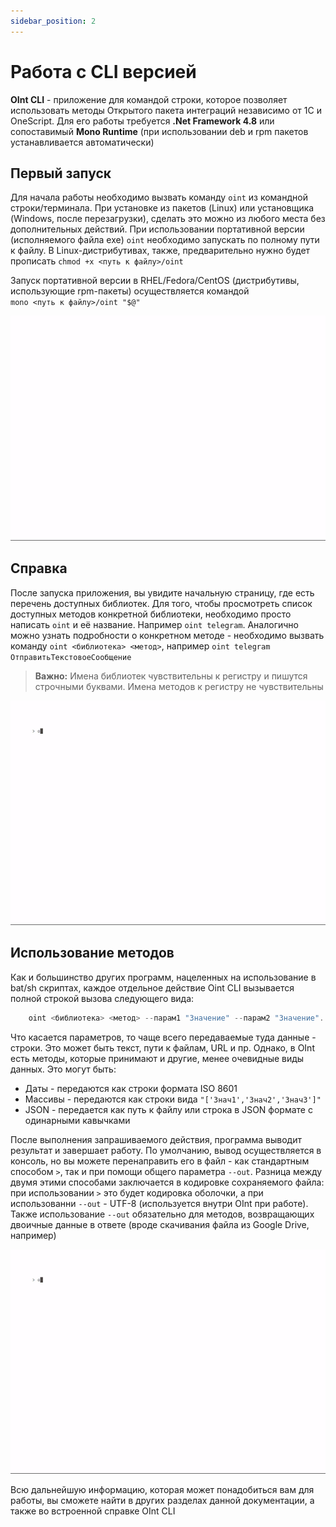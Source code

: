 ```yaml
---
sidebar_position: 2
---
```


# Работа с CLI версией

**OInt CLI** - приложение для командой строки, которое позволяет использовать методы Открытого пакета интеграций независимо от 1С и OneScript. Для его работы требуется **.Net Framework 4.8** или сопоставимый **Mono Runtime** (при использовании deb и rpm пакетов устанавливается автоматически) 

## Первый запуск

Для начала работы необходимо вызвать команду `oint` из командной строки/терминала. При установке из пакетов (Linux) или установщика (Windows, после перезагрузки), сделать это можно из любого места без дополнительных действий. При использовании портативной версии (исполняемого файла exe) `oint` необходимо запускать по полному пути к файлу. В Linux-дистрибутивах, также, предварительно нужно будет прописать `chmod +x <путь к файлу>/oint` 

Запуск портативной версии в RHEL/Fedora/CentOS (дистрибутивы, использующие rpm-пакеты) осуществляется командой <br/>`mono <путь к файлу>/oint "$@"`

![demo](./img/1.gif)

## Справка

После запуска приложения, вы увидите начальную страницу, где есть перечень доступных библиотек. Для того, чтобы просмотреть список доступных методов конкретной библиотеки, необходимо просто написать `oint` и её название. Например `oint telegram`. Аналогично можно узнать подробности о конкретном методе - необходимо вызвать команду `oint <библиотека> <метод>`, например `oint telegram ОтправитьТекстовоеСообщение`

>**Важно:** Имена библиотек чувствительны к регистру и пишутся строчными буквами. Имена методов к регистру не чувствительны

![demo](./img/2.gif) 

## Использование методов
Как и большинство других программ, нацеленных на использование в bat/sh скриптах, каждое отдельное действие Oint CLI вызывается полной строкой вызова следующего вида:

```powershell
    oint <библиотека> <метод> --парам1 "Значение" --парам2 "Значение"...
```

Что касается параметров, то чаще всего передаваемые туда данные - строки. Это может быть текст, пути к файлам, URL и пр. Однако, в OInt есть методы, которые принимают и другие, менее очевидные виды данных. Это могут быть:

  + Даты - передаются как строки формата ISO 8601
  + Массивы - передаются как строки вида `"['Знач1','Знач2','Знач3']"`
  + JSON - передается как путь к файлу или строка в JSON формате с одинарными кавычками

После выполнения запрашиваемого действия, программа выводит результат и завершает работу. По умолчанию, вывод осуществляется в консоль, но вы можете перенаправить его в файл - как стандартным способом `>`, так и при помощи общего параметра `--out`. Разница между двумя этими способами заключается в кодировке сохраняемого файла: при использовании `>` это будет кодировка оболочки, а при использованни `--out` - UTF-8 (используется внутри OInt при работе). Также использование `--out` обязательно для методов, возвращающих двоичные данные в ответе (вроде скачивания файла из Google Drive, например)

![demo](./img/3.gif) 

Всю дальнейшую информацию, которая может понадобиться вам для работы, вы сможете найти в других разделах данной документации, а также во встроенной справке OInt CLI
